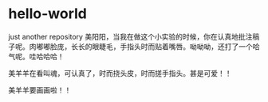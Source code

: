 # hello-world
just another repository
美阳阳，当我在做这个小实验的时候，你在认真地批注稿子呢。肉嘟嘟脸庞，长长的眼睫毛，手指头时而贴着嘴唇。呦呦呦，还打了一个哈气呢。哇哈哈哈！

美羊羊在看叫魂，可认真了，时而挠头皮，时而搓手指头。甚是可爱！！

美羊羊要画画啦！！
